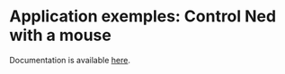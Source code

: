 # Application exemples: Control Ned with a mouse

Documentation is available [here](https://www.docs.niryo.com/applications/ned/examples/control_ned_mouse).
